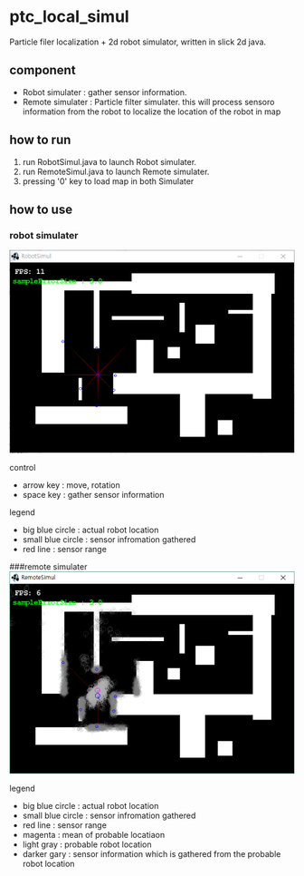 # ptc_local_simul
Particle filer localization + 2d robot simulator, written in slick 2d java. 

## component 
- Robot simulater : gather sensor information.
- Remote simulater : Particle filter simulater. this will process sensoro information from the robot to localize the location of the robot in map
## how to run
1. run RobotSimul.java to launch Robot simulater. 
2. run RemoteSimul.java to launch Remote simulater. 
3. pressing '0' key to load map in both Simulater

## how to use
### robot simulater
![alt tag](https://github.com/calanchue/ptc_local_simul/blob/master/readme/robot_simul_2.PNG)

control

- arrow key : move, rotation
- space key : gather sensor information

legend

- big blue circle : actual robot location
- small blue circle : sensor infromation gathered
- red line : sensor range

###remote simulater
![alt tag](https://github.com/calanchue/ptc_local_simul/blob/master/readme/ptc_simul_2.PNG)

legend

- big blue circle : actual robot location
- small blue circle : sensor infromation gathered
- red line : sensor range
- magenta : mean of probable locatiaon
- light gray : probable robot location
- darker gary : sensor information which is gathered from the probable robot location
